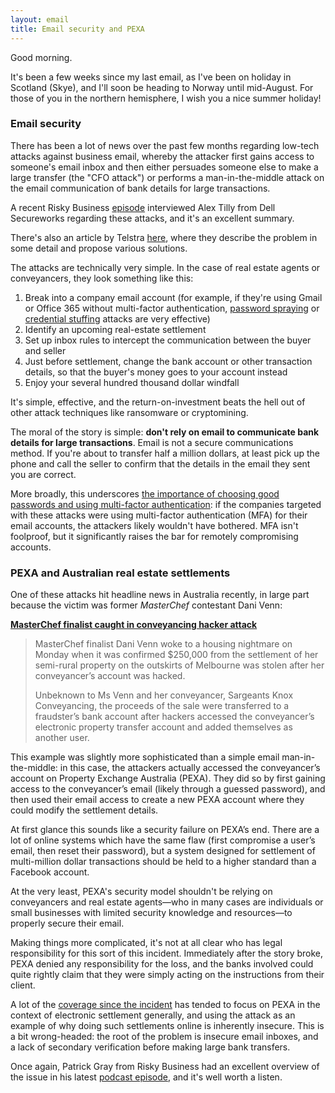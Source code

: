 ```yaml
---
layout: email
title: Email security and PEXA
---
```


Good morning. 

It's been a few weeks since my last email, as I've been on holiday in Scotland (Skye), and I'll soon be heading to Norway until mid-August. For those of you in the northern hemisphere, I wish you a nice summer holiday!

### Email security

There has been a lot of news over the past few months regarding low-tech attacks against business email, whereby the attacker first gains access to someone's email inbox and then either persuades someone else to make a large transfer (the "CFO attack") or performs a man-in-the-middle attack on the email communication of bank details for large transactions.

A recent Risky Business [episode](https://overcast.fm/+IbKxbcsjs) interviewed Alex Tilly from Dell Secureworks regarding these attacks, and it's an excellent summary. 

There's also an article by Telstra [here](https://exchange.telstra.com.au/business-email-compromise-scams/), where they describe the problem in some detail and propose various solutions.

The attacks are technically very simple. In the case of real estate agents or conveyancers, they look something like this:

1. Break into a company email account (for example, if they're using Gmail or Office 365 without multi-factor authentication, [password spraying](https://cloudblogs.microsoft.com/enterprisemobility/2018/03/05/azure-ad-and-adfs-best-practices-defending-against-password-spray-attacks/) or [credential stuffing](https://owasp.org/index.php/Credential_stuffing) attacks are very effective)
2. Identify an upcoming real-estate settlement
3. Set up inbox rules to intercept the communication between the buyer and seller
4. Just before settlement, change the bank account or other transaction details, so that the buyer's money goes to your account instead
5. Enjoy your several hundred thousand dollar windfall

It's simple, effective, and the return-on-investment beats the hell out of other attack techniques like ransomware or cryptomining.

The moral of the story is simple: **don't rely on email to communicate bank details for large transactions**. Email is not a secure communications method. If you're about to transfer half a million dollars, at least pick up the phone and call the seller to confirm that the details in the email they sent you are correct.

More broadly, this underscores [the importance of choosing good passwords and using multi-factor authentication](https://markeldo.com/Email-update-Security-trade-offs/): if the companies targeted with these attacks were using multi-factor authentication (MFA) for their email accounts, the attackers likely wouldn't have bothered. MFA isn't foolproof, but it significantly raises the bar for remotely compromising accounts.

### PEXA and Australian real estate settlements

One of these attacks hit headline news in Australia recently, in large part because the victim was former _MasterChef_ contestant Dani Venn:

[**MasterChef finalist caught in conveyancing hacker attack**](https://smh.com.au/business/companies/masterchef-finalist-caught-in-conveyancing-hacker-attack-20180622-p4zn4o.html)

>MasterChef finalist Dani Venn woke to a housing nightmare on Monday when it was confirmed $250,000 from the settlement of her semi-rural property on the outskirts of Melbourne was stolen after her conveyancer’s account was hacked.
>
>Unbeknown to Ms Venn and her conveyancer, Sargeants Knox Conveyancing, the proceeds of the sale were transferred to a fraudster’s bank account after hackers accessed the conveyancer’s electronic property transfer account and added themselves as another user.

This example was slightly more sophisticated than a simple email man-in-the-middle: in this case, the attackers actually accessed the conveyancer’s account on Property Exchange Australia (PEXA). They did so by first gaining access to the conveyancer’s email (likely through a guessed password), and then used their email access to create a new PEXA account where they could modify the settlement details.

At first glance this sounds like a security failure on PEXA’s end. There are a lot of online systems which have the same flaw (first compromise a user’s email, then reset their password), but a system designed for settlement of multi-million dollar transactions should be held to a higher standard than a Facebook account.

At the very least, PEXA's security model shouldn't be relying on conveyancers and real estate agents—who in many cases are individuals or small businesses with limited security knowledge and resources—to properly secure their email.

Making things more complicated, it's not at all clear who has legal responsibility for this sort of this incident. Immediately after the story broke, PEXA denied any responsibility for the loss, and the banks involved could quite rightly claim that they were simply acting on the instructions from their client. 

A lot of the [coverage since the incident](https://www.smh.com.au/business/companies/masterchef-finalist-conveyancer-hack-prompts-pexa-backlash-20180626-p4znv3.html) has tended to focus on PEXA in the context of electronic settlement generally, and using the attack as an example of why doing such settlements online is inherently insecure. This is a bit wrong-headed: the root of the problem is insecure email inboxes, and a lack of secondary verification before making large bank transfers.

Once again, Patrick Gray from Risky Business had an excellent overview of the issue in his latest [podcast episode](https://overcast.fm/+IbKwVXl9k/10:52), and it's well worth a listen.
